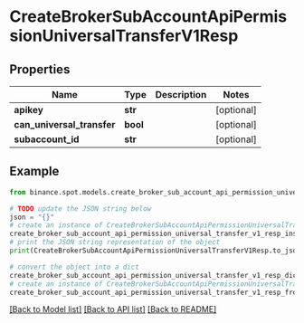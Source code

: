 # CreateBrokerSubAccountApiPermissionUniversalTransferV1Resp


## Properties

Name | Type | Description | Notes
------------ | ------------- | ------------- | -------------
**apikey** | **str** |  | [optional] 
**can_universal_transfer** | **bool** |  | [optional] 
**subaccount_id** | **str** |  | [optional] 

## Example

```python
from binance.spot.models.create_broker_sub_account_api_permission_universal_transfer_v1_resp import CreateBrokerSubAccountApiPermissionUniversalTransferV1Resp

# TODO update the JSON string below
json = "{}"
# create an instance of CreateBrokerSubAccountApiPermissionUniversalTransferV1Resp from a JSON string
create_broker_sub_account_api_permission_universal_transfer_v1_resp_instance = CreateBrokerSubAccountApiPermissionUniversalTransferV1Resp.from_json(json)
# print the JSON string representation of the object
print(CreateBrokerSubAccountApiPermissionUniversalTransferV1Resp.to_json())

# convert the object into a dict
create_broker_sub_account_api_permission_universal_transfer_v1_resp_dict = create_broker_sub_account_api_permission_universal_transfer_v1_resp_instance.to_dict()
# create an instance of CreateBrokerSubAccountApiPermissionUniversalTransferV1Resp from a dict
create_broker_sub_account_api_permission_universal_transfer_v1_resp_from_dict = CreateBrokerSubAccountApiPermissionUniversalTransferV1Resp.from_dict(create_broker_sub_account_api_permission_universal_transfer_v1_resp_dict)
```
[[Back to Model list]](../README.md#documentation-for-models) [[Back to API list]](../README.md#documentation-for-api-endpoints) [[Back to README]](../README.md)


